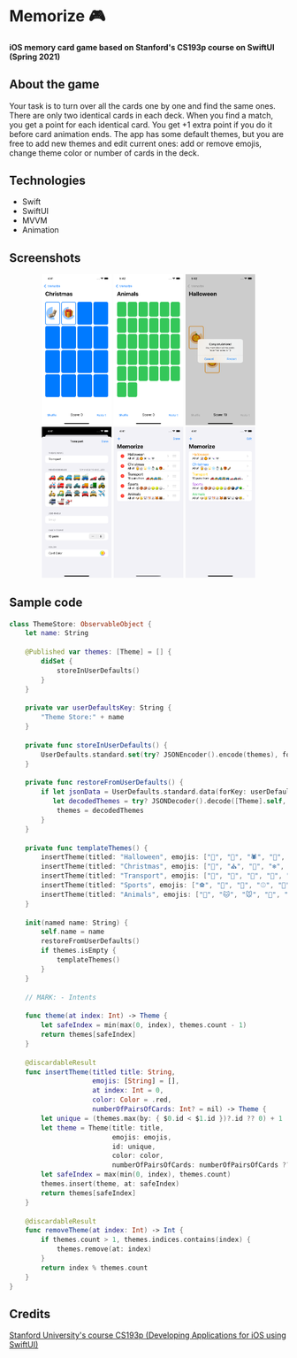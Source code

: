 # Memorize 🎮
#### iOS memory card game based on Stanford's CS193p course on SwiftUI (Spring 2021)

## About the game
Your task is to turn over all the cards one by one and find the same ones. There are only two identical cards in each deck.
When you find a match, you get a point for each identical card. You get +1 extra point if you do it before card animation ends.
The app has some default themes, but you are free to add new themes and edit current ones: add or remove emojis, change theme color or number of cards in the deck. 

## Technologies
- Swift
- SwiftUI
- MVVM
- Animation

## Screenshots
<div align="center">
    <img style="width: 25%;" src="https://github.com/veerlorden/memorize/blob/main/Screenshots/game-main-screen.png" alt="game-main-screen">
    <img style="width: 25%;" src="https://github.com/veerlorden/memorize/blob/main/Screenshots/game-main-screen2.png" alt="game-main-screen2">
    <img style="width: 25%;" src="https://github.com/veerlorden/memorize/blob/main/Screenshots/game-alert.png" alt="game-alert">
</div>
<div align="center">
    <img style="width: 25%;" src="https://github.com/veerlorden/memorize/blob/main/Screenshots/themes-editor-screen.png" alt="themes-editor-screen">
    <img style="width: 25%;" src="https://github.com/veerlorden/memorize/blob/main/Screenshots/themes-main-screen-editable.png" alt="themes-main-screen-editable">
    <img style="width: 25%;" src="https://github.com/veerlorden/memorize/blob/main/Screenshots/themes-main-screen.png" alt="themes-main-screen">
</div>

## Sample code
```swift
class ThemeStore: ObservableObject {
    let name: String
    
    @Published var themes: [Theme] = [] {
        didSet {
            storeInUserDefaults()
        }
    }
    
    private var userDefaultsKey: String {
        "Theme Store:" + name
    }
    
    private func storeInUserDefaults() {
        UserDefaults.standard.set(try? JSONEncoder().encode(themes), forKey: userDefaultsKey)
    }
    
    private func restoreFromUserDefaults() {
        if let jsonData = UserDefaults.standard.data(forKey: userDefaultsKey),
           let decodedThemes = try? JSONDecoder().decode([Theme].self, from: jsonData) {
            themes = decodedThemes
        }
    }
    
    private func templateThemes() {
        insertTheme(titled: "Halloween", emojis: ["👻", "🎃", "🕷️", "🍬", "💀"], color: .orange)
        insertTheme(titled: "Christmas", emojis: ["🎅", "⛪", "🌟", "❄️", "⛄", "🎄", "🎁", "🧦"], color: .blue)
        insertTheme(titled: "Transport", emojis: ["🚗", "🚕", "🚙", "🚌", "🚎", "🏎", "🚓", "🚑", "🚒", "🚐", "🛻", "🚚", "🚛", "🚜", "🛵", "🛺", "🚔", "🚍", "🚘", "🚖", "✈️", "🚝", "🚢", "🚁"], color: .yellow, numberOfPairsOfCards: 10)
        insertTheme(titled: "Sports", emojis: ["⚽️", "🏀", "🏈", "⚾️", "🥎", "🎾", "🏐", "🏉", "🎱", "🥏", "🪀", "🏓", "🥊", "🥅", "🥌", "⛸", "🥋"], color: .purple)
        insertTheme(titled: "Animals", emojis: ["🐶", "🐱", "🐭", "🐹", "🐰", "🦊", "🐻", "🐼", "🐻‍❄️", "🐨", "🐯", "🦁", "🐮", "🐷", "🐸", "🐵"], color: .green)
    }
    
    init(named name: String) {
        self.name = name
        restoreFromUserDefaults()
        if themes.isEmpty {
            templateThemes()
        }
    }
    
    // MARK: - Intents
    
    func theme(at index: Int) -> Theme {
        let safeIndex = min(max(0, index), themes.count - 1)
        return themes[safeIndex]
    }
    
    @discardableResult
    func insertTheme(titled title: String,
                     emojis: [String] = [],
                     at index: Int = 0,
                     color: Color = .red,
                     numberOfPairsOfCards: Int? = nil) -> Theme {
        let unique = (themes.max(by: { $0.id < $1.id })?.id ?? 0) + 1
        let theme = Theme(title: title,
                          emojis: emojis,
                          id: unique,
                          color: color,
                          numberOfPairsOfCards: numberOfPairsOfCards ?? emojis.count)
        let safeIndex = max(min(0, index), themes.count)
        themes.insert(theme, at: safeIndex)
        return themes[safeIndex]
    }
    
    @discardableResult
    func removeTheme(at index: Int) -> Int {
        if themes.count > 1, themes.indices.contains(index) {
            themes.remove(at: index)
        }
        return index % themes.count
    }
}
```

## Credits
[Stanford University's course CS193p (Developing Applications for iOS using SwiftUI)](https://cs193p.sites.stanford.edu)
